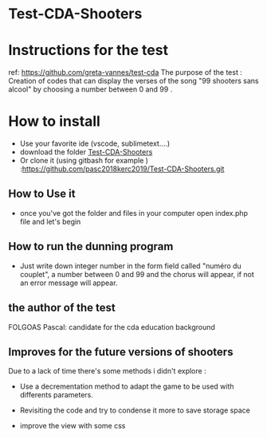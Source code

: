 # Test-CDA-Shooters

# Instructions for the test
ref: https://github.com/greta-vannes/test-cda
The purpose of the test : 
Creation of  codes that can display the verses of the 
song "99 shooters sans alcool" by choosing a number between 0 and 99 .


#  How to install

- Use your favorite ide (vscode, sublimetext....)
- download the folder [Test-CDA-Shooters](https://github.com/pasc2018kerc2019/Test-CDA-Shooters)  
- Or clone it  (using gitbash for example ) :https://github.com/pasc2018kerc2019/Test-CDA-Shooters.git

## How to Use it

- once you've got the folder and files in your computer open index.php file 
and let's begin


## How to run the dunning program

- Just write down integer number in the form field called "numéro du couplet", a number 
 between 0 and 99 and the chorus will appear, if not an error message will appear.

## the author of the test
FOLGOAS Pascal: candidate for the cda education background




## Improves for the future versions of shooters
Due to a lack of time there's some methods i didn't explore :
- Use a decrementation method to adapt the game to be used with differents 
 parameters.
 
 - Revisiting the code and try to condense it more to save storage space 

 - improve the view with some css 




